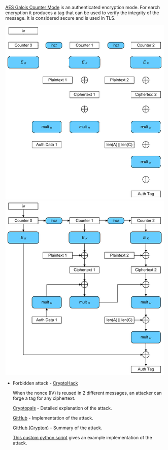 [AES Galois Counter Mode](https://en.wikipedia.org/wiki/Galois/Counter_Mode) is an authenticated encryption mode. For earch encryption it produces a tag that can be used to verify the integrity of the message. It is considered secure and is used in TLS.


<!--image -->
![AES GCM](./_img/GCM-Galois_Counter_Mode_with_IV-dark.png#gh-dark-mode-only)
![AES GCM](./_img/GCM-Galois_Counter_Mode_with_IV.png#gh-light-mode-only)


* Forbidden attack - [CryptoHack](https://aes.cryptohack.org/forbidden_fruit/)

    When the nonce (IV) is reused in 2 different messages, an attacker can forge a tag for any ciphertext.

    [Cryptopals](https://toadstyle.org/cryptopals/63.txt) - Detailed explanation of the attack.

    [GitHub](https://github.com/jvdsn/crypto-attacks/blob/master/attacks/gcm/forbidden_attack.py) - Implementation of the attack.

    [GitHub (Crypton)](https://github.com/ashutosh1206/Crypton/tree/master/Authenticated-Encryption/AES-GCM/Attack-Forbidden) - Summary of the attack.

    [This custom python script](./Tools/forbidden_attack.py) gives an example implementation of the attack.